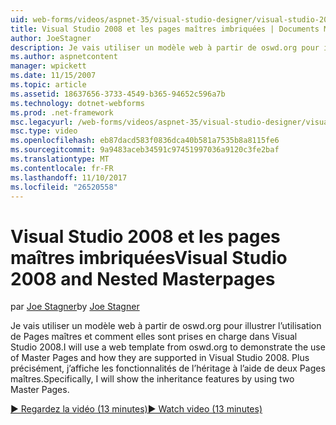 ```yaml
---
uid: web-forms/videos/aspnet-35/visual-studio-designer/visual-studio-2008-and-nested-masterpages
title: Visual Studio 2008 et les pages maîtres imbriquées | Documents Microsoft
author: JoeStagner
description: Je vais utiliser un modèle web à partir de oswd.org pour illustrer l’utilisation de Pages maîtres et comment elles sont prises en charge dans Visual Studio 2008. En particulier, je vous montrerai th...
ms.author: aspnetcontent
manager: wpickett
ms.date: 11/15/2007
ms.topic: article
ms.assetid: 18637656-3733-4549-b365-94652c596a7b
ms.technology: dotnet-webforms
ms.prod: .net-framework
msc.legacyurl: /web-forms/videos/aspnet-35/visual-studio-designer/visual-studio-2008-and-nested-masterpages
msc.type: video
ms.openlocfilehash: eb87dacd583f0836dca40b581a7535b8a8115fe6
ms.sourcegitcommit: 9a9483aceb34591c97451997036a9120c3fe2baf
ms.translationtype: MT
ms.contentlocale: fr-FR
ms.lasthandoff: 11/10/2017
ms.locfileid: "26520558"
---
```

<a name="visual-studio-2008-and-nested-masterpages"></a><span data-ttu-id="85d45-104">Visual Studio 2008 et les pages maîtres imbriquées</span><span class="sxs-lookup"><span data-stu-id="85d45-104">Visual Studio 2008 and Nested Masterpages</span></span>
====================
<span data-ttu-id="85d45-105">par [Joe Stagner](https://github.com/JoeStagner)</span><span class="sxs-lookup"><span data-stu-id="85d45-105">by [Joe Stagner](https://github.com/JoeStagner)</span></span>

<span data-ttu-id="85d45-106">Je vais utiliser un modèle web à partir de oswd.org pour illustrer l’utilisation de Pages maîtres et comment elles sont prises en charge dans Visual Studio 2008.</span><span class="sxs-lookup"><span data-stu-id="85d45-106">I will use a web template from oswd.org to demonstrate the use of Master Pages and how they are supported in Visual Studio 2008.</span></span> <span data-ttu-id="85d45-107">Plus précisément, j’affiche les fonctionnalités de l’héritage à l’aide de deux Pages maîtres.</span><span class="sxs-lookup"><span data-stu-id="85d45-107">Specifically, I will show the inheritance features by using two Master Pages.</span></span>

[<span data-ttu-id="85d45-108">&#9654; Regardez la vidéo (13 minutes)</span><span class="sxs-lookup"><span data-stu-id="85d45-108">&#9654; Watch video (13 minutes)</span></span>](https://channel9.msdn.com/Blogs/ASP-NET-Site-Videos/visual-studio-2008-and-nested-masterpages)
